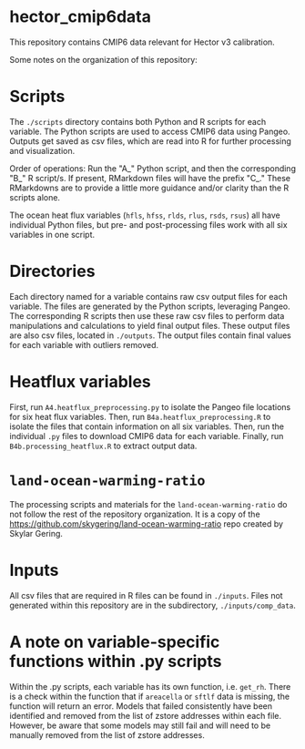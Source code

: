 # hector_cmip6data
This repository contains CMIP6 data relevant for Hector v3 calibration.

Some notes on the organization of this repository:

# Scripts
The `./scripts` directory contains both Python and R scripts for each variable. The Python scripts are used to access CMIP6 data using Pangeo. Outputs get saved as csv files, which are read into R for further processing and visualization. 

Order of operations: Run the "A_" Python script, and then the corresponding "B_" R script/s. If present, RMarkdown files will have the prefix "C_." These RMarkdowns are to provide a little more guidance and/or clarity than the R scripts alone. 

The ocean heat flux variables (`hfls`, `hfss`, `rlds`, `rlus`, `rsds`, `rsus`) all have individual Python files, but pre- and post-processing files work with all six variables in one script. 


# Directories
Each directory named for a variable contains raw csv output files for each variable. The files are generated by the Python scripts, leveraging Pangeo. The corresponding R scripts then use these raw csv files to perform data manipulations and calculations to yield final output files. These output files are also csv files, located in `./outputs`. The output files contain final values for each variable with outliers removed. 

# Heatflux variables
First, run `A4.heatflux_preprocessing.py` to isolate the Pangeo file locations for six heat flux variables. Then, run `B4a.heatflux_preprocessing.R` to isolate the files that contain information on all six variables. Then, run the individual `.py` files to download CMIP6 data for each variable. Finally, run `B4b.processing_heatflux.R` to extract output data. 

# `land-ocean-warming-ratio`  

The processing scripts and materials for the `land-ocean-warming-ratio` do not follow the rest of the repository organization. It is a copy of the https://github.com/skygering/land-ocean-warming-ratio repo created by Skylar Gering.


# Inputs
All csv files that are required in R files can be found in `./inputs`. Files not generated within this repository are in the subdirectory, `./inputs/comp_data`.

# A note on variable-specific functions within .py scripts
Within the .py scripts, each variable has its own function, i.e. `get_rh`. There is a check within the function that if `areacella` or `sftlf` data is missing, the function will return an error. Models that failed consistently have been identified and removed from the list of zstore addresses within each file. However, be aware that some models may still fail and will need to be manually removed from the list of zstore addresses.
